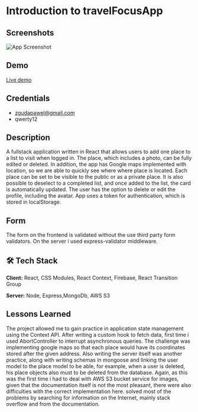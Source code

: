 
# Introduction to travelFocusApp

## Screenshots

![App Screenshot](https://via.placeholder.com/468x300?text=App+Screenshot+Here)

## Demo
[Live demo](https://travel-focus-app.web.app/)

## Credentials

- zgudapawel@gmail.com
- qwerty12

## Description

A fullstack application written in React that allows users to add one place to a list to visit when logged in. The place, which includes a photo, can be fully edited or deleted. In addition, the app has Google maps implemented with location, so we are able to quickly see where where place is located. Each place can be set to be visible to the public or as a private place. It is also possible to deselect to a completed list, and once added to the list, the card is automatically updated. The user has the option to delete or edit the profile, including the avatar. App uses a token for authentication, which is stored in localStorage.

## Form
The form on the frontend is validated without the use third party form validators. On the server i used express-validator middleware. 

## 🛠 Tech Stack

**Client:** React, CSS Modules, React Context, Firebase, React Transition Group

**Server:** Node, Express,MongoDb, AWS S3 

## Lessons Learned
The project allowed me to gain practice in application state management using the Context API. After writing a custom hook to fetch data,  first time i used AbortController to interrupt asynchronous queries. The challenge was implementing google maps so that each place would have its coordinates stored after the given address. Also writing the server itself was another practice, along with writing schemas in mongoose and linking the user model to the place model to be able, for example, when a user is deleted, his place objects also must to be deleted from the database. Again, as this was the first time i had to deal with AWS S3 bucket service for images, given that the documentation itself is not the most pleasant, there were also difficulties with the correct implementation here. solved most of the problems by searching for information on the Internet, mainly stack overflow and from the documentation.
